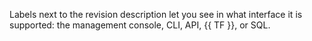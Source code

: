 Labels next to the revision description let you see in what interface it is supported: the management console, CLI, API, {{ TF }}, or SQL.
